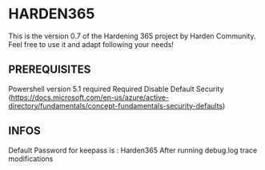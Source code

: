 # HARDEN365
This is the version 0.7 of the Hardening 365 project by Harden Community. 
Feel free to use it and adapt following your needs!

## PREREQUISITES
Powershell version 5.1 required
Required Disable Default Security (https://docs.microsoft.com/en-us/azure/active-directory/fundamentals/concept-fundamentals-security-defaults)

## INFOS
Default Password for keepass is : Harden365
After running debug.log trace modifications
